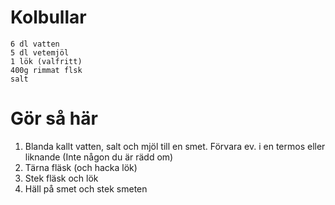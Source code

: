 # Kolbullar
```
6 dl vatten
5 dl vetemjöl
1 lök (valfritt)
400g rimmat flsk
salt
```

# Gör så här
1. Blanda kallt vatten, salt och mjöl till en smet. Förvara ev. i en termos eller liknande (Inte någon du är rädd om)
2. Tärna fläsk (och hacka lök)
3. Stek fläsk och lök
4. Häll på smet och stek smeten
